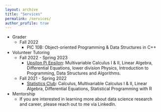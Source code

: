 ```yaml
---
layout: archive
title: "Services"
permalink: /services/
author_profile: true
---
```


* Grader
    * Fall 2022
	    * PIC 10B: Object-oriented Programming & Data Structures in C++
* Volunteer Tutoring
    * Fall 2022 - Spring 2023
	    * [Upsilon Pi Epsilon](https://upe.seas.ucla.edu/tutoring/): Multivariable Calculus I & II, Linear Algebra, Differential Equations, lower division Physics, Introduction to Programming, Data Structures and Algorithms.
    * Fall 2021 - Spring 2022
	    * [Statistics Club](http://statistics.ucla.edu/index.php/groups/statistics-club-at-ucla/): Calculus, Multivariable Calculus I & II, Linear Algebra, Differential Equations, Statistical Programming with R
* Mentorship
    * If you are interested in learning more about data science research and career, please reach out to me via LinkedIn.